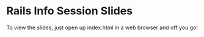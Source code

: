 <h1>Rails Info Session Slides</h1>


<p>To view the slides, just open up index.html in a web browser and off you go!</p>
